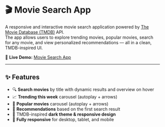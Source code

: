# 🎬 Movie Search App

A responsive and interactive movie search application powered by [The Movie Database (TMDB)](https://www.themoviedb.org/) API.  
The app allows users to explore trending movies, popular movies, search for any movie, and view personalized recommendations — all in a clean, TMDB-inspired UI.

🔗 **Live Demo:** [Movie Search App](https://dharmarajdas.github.io/movie-search-app/)

---

## ✨ Features

- 🔍 **Search movies** by title with dynamic results and overview on hover  
- 📈 **Trending this week** carousel (autoplay + arrows)  
- 🌟 **Popular movies** carousel (autoplay + arrows)  
- 🎯 **Recommendations** based on the first search result  
- 🎨 TMDB-inspired **dark theme & responsive design**  
- 📱 **Fully responsive** for desktop, tablet, and mobile  
